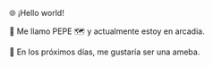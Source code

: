 🌐 ¡Hello world!


👋 Me llamo PEPE
🗺️ y actualmente estoy en arcadia.

📆 En los próximos días, me gustaría ser una ameba.
